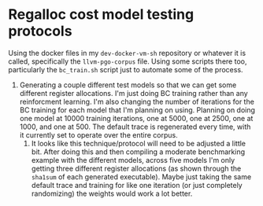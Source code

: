# Regalloc cost model testing protocols

Using the docker files in my `dev-docker-vm-sh` repository or whatever it is
called, specifically the `llvm-pgo-corpus` file. Using some scripts there too,
particularly the `bc_train.sh` script just to automate some of the process.

1. Generating a couple different test models so that we can get some different
register allocations. I'm just doing BC training rather than any reinforcment
learning. I'm also changing the number of iterations for the BC training for
each model that I'm planning on using. Planning on doing one model at 10000
training iterations, one at 5000, one at 2500, one at 1000, and one at 500.
The default trace is regenerated every time, with it currently set to
operate over the entire corpus.
    1. It looks like this technique/protocol will need to be adjusted a little
    bit. After doing this and then compiling a moderate benchmarking example
    with the different models, across five models I'm only getting three different
    register allocations (as shown through the `sha1sum` of each generated
    executable). Maybe just taking the same default trace and training for like
    one iteration (or just completely randomizing) the weights would work a
    lot better.

